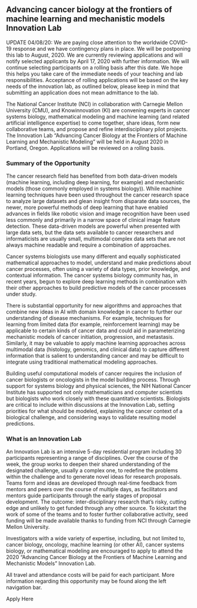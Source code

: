 ## Advancing cancer biology at the frontiers of machine learning and mechanistic models Innovation Lab

UPDATE 04/08/20: We are paying close attention to the worldwide COVID-19 response and we have contingency plans in place. We will be postponing this lab to August, 2020. We are currently reviewing applications and will notify selected applicants by April 17, 2020 with further information. We will continue selecting participants on a rolling basis after this date. We hope this helps you take care of the immediate needs of your teaching and lab responsibilities. Acceptance of rolling applications will be based on the key needs of the innovation lab, as outlined below, please keep in mind that submitting an application does not mean admittance to the lab.

The National Cancer Institute (NCI) in collaboration with Carnegie Mellon University (CMU), and Knowinnovation (KI) are convening experts in cancer systems biology, mathematical modeling and machine learning (and related artificial intelligence expertise) to come together, share ideas, form new collaborative teams, and propose and refine interdisciplinary pilot projects. The Innovation Lab “Advancing Cancer Biology at the Frontiers of Machine Learning and Mechanistic Modeling” will be held in August 2020 in Portland, Oregon. Applications will be reviewed on a rolling basis. 

### Summary of the Opportunity
The cancer research field has benefited from both data-driven models (machine learning, including deep learning, for example) and mechanistic models (those commonly employed in systems biology)). While machine learning techniques have been used throughout the cancer research space to analyze large datasets and glean insight from disparate data sources, the newer, more powerful methods of deep learning that have enabled advances in fields like robotic vision and image recognition have been used less commonly and primarily in a narrow space of clinical image feature detection. These data-driven models are powerful when presented with large data sets, but the data sets available to cancer researchers and informaticists are usually small, multimodal complex data sets that are not always machine readable and require a combination of approaches.

Cancer systems biologists use many different and equally sophisticated mathematical approaches to model, understand and make predictions about cancer processes, often using a variety of data types, prior knowledge, and contextual information. The cancer systems biology community has, in recent years, begun to explore deep learning methods in combination with their other approaches to build predictive models of the cancer processes under study. 

There is substantial opportunity for new algorithms and approaches that combine new ideas in AI with domain knowledge in cancer to further our understanding of disease mechanisms. For example, techniques for learning from limited data (for example, reinforcement learning) may be applicable to certain kinds of cancer data and could aid in parameterizing mechanistic models of cancer initiation, progression, and metastasis. Similarly, it may be valuable to apply machine learning approaches across multimodal data (histology, genomics, and clinical data) to capture different information that is salient to understanding cancer and may be difficult to integrate using traditional mathematical modeling approaches.

Building useful computational models of cancer requires the inclusion of cancer biologists or oncologists in the model building process. Through support for systems biology and physical sciences, the NIH National Cancer Institute has supported not only mathematicians and computer scientists but biologists who work closely with these quantitative scientists. Biologists are critical to include within discussions at the Innovation Lab, setting priorities for what should be modeled, explaining the cancer context of a biological challenge, and considering ways to validate resulting model predictions.

### What is an Innovation Lab
An Innovation Lab is an intensive 5-day residential program including 30 participants representing a range of disciplines. Over the course of the week, the group works to deepen their shared understanding of the designated challenge, usually a complex one, to redefine the problems within the challenge and to generate novel ideas for research proposals. Teams form and ideas are developed through real-time feedback from mentors and peers over the course of multiple days, as facilitators and mentors guide participants through the early stages of proposal development. The outcome: inter-disciplinary research that’s risky, cutting edge and unlikely to get funded through any other source. To kickstart the work of some of the teams and to foster further collaborative activity, seed funding will be made available thanks to funding from NCI through Carnegie Mellon University.  

Investigators with a wide variety of expertise, including, but not limited to, cancer biology, oncology, machine
learning (or other AI), cancer systems biology, or mathematical modeling are encouraged to apply to attend the
2020 “Advancing Cancer Biology at the Frontiers of Machine Learning and Mechanistic Models” Innovation
Lab.

All travel and attendance costs will be paid for each participant. More information regarding this opportunity may be found along the left navigation bar.

 

Apply Here
